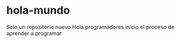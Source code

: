 # hola-mundo
Solo un repositorio nuevo
Hola programadores inicio el proceso de aprender a programar
